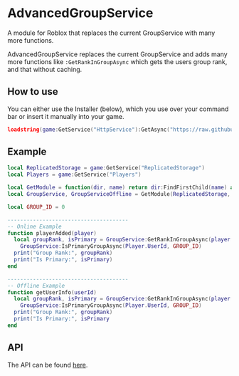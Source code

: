 # AdvancedGroupService
A module for Roblox that replaces the current GroupService with many more functions.

AdvancedGroupService replaces the current GroupService and adds many more functions like `:GetRankInGroupAsync` which gets the users group rank, and that without caching.

## How to use
You can either use the Installer (below), which you use over your command bar or insert it manually into your game.
```lua
loadstring(game:GetService("HttpService"):GetAsync("https://raw.githubusercontent.com/RealSimplyData/AdvancedGroupService/master/Installer.lua"))()
```

## Example
```lua
local ReplicatedStorage = game:GetService("ReplicatedStorage")
local Players = game:GetService("Players")

local GetModule = function(dir, name) return dir:FindFirstChild(name) and require(dir:FindFirstChild(name) or {} end
local GroupService, GroupServiceOffline = GetModule(ReplicatedStorage, "GroupService")

local GROUP_ID = 0

--------------------------------------
-- Online Example
function playerAdded(player)
  local groupRank, isPrimary = GroupService:GetRankInGroupAsync(player.UserId, GROUP_ID), 
    GroupService:IsPrimaryGroupAsync(Player.UserId, GROUP_ID)
  print("Group Rank:", groupRank)
  print("Is Primary:", isPrimary)
end

--------------------------------------
-- Offline Example
function getUserInfo(userId)
  local groupRank, isPrimary = GroupService:GetRankInGroupAsync(player.UserId, GROUP_ID), 
    GroupService:IsPrimaryGroupAsync(Player.UserId, GROUP_ID)
  print("Group Rank:", groupRank)
  print("Is Primary:", isPrimary
end

```

## API
The API can be found [here](https://realsimplydata.github.io/AdvancedGroupService/?v=1).
